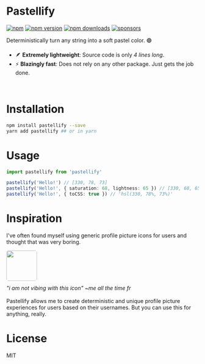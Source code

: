 # Pastellify

[![npm](https://img.shields.io/badge/npm-pastellify-brightgreen.svg?style=flat-square)](https://www.npmjs.com/package/pastellify)
[![npm version](https://img.shields.io/npm/v/pastellify.svg?style=flat-square)](https://www.npmjs.com/package/pastellify)
[![npm downloads](https://img.shields.io/npm/dm/pastellify.svg?style=flat-square)](https://www.npmjs.com/package/pastellify)
[![sponsors](https://img.shields.io/github/sponsors/diragb)](https://github.com/sponsors/diragb)

Deterministically turn any string into a soft pastel color. 🟣

- 🪶 **Extremely lightweight**: Source code is only *4 lines long*.
- ⚡ **Blazingly fast**: Does not rely on any other package. Just gets the job done.

<br />

# Installation
```bash
npm install pastellify --save
yarn add pastellify ## or in yarn
```

# Usage
```ts
import pastellify from 'pastellify'

pastellify('Hello!') // [330, 78, 73]
pastellify('Hello!', { saturation: 68, lightness: 65 }) // [330, 68, 65]
pastellify('Hello!', { toCSS: true }) // 'hsl(330, 78%, 73%)'
```

# Inspiration
I've often found myself using generic profile picture icons for users and thought that was very boring.

<div style="display: flex; flex-direction: column;">
  <img
    src='https://static.vecteezy.com/system/resources/previews/002/318/271/original/user-profile-icon-free-vector.jpg'
    style="width: 80px; border-radius: 5px;"
  />
  <span style="margin-top: 10px; font-style: italic;">"i am not vibing with this icon" ~me all the time fr</span>
</div>

<br />
Pastellify allows me to create deterministic and unique profile picture experiences for users based on their usernames. But you can use this for anything, really.

<br />

# License
MIT
